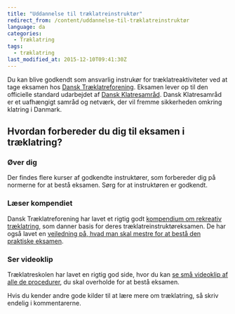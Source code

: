 ```yaml
---
title: "Uddannelse til træklatreinstruktør"
redirect_from: /content/uddannelse-til-træklatreinstruktør
language: da
categories:
  - Træklatring
tags:
  - træklatring
last_modified_at: 2015-12-10T09:41:30Z
---
```


Du kan blive godkendt som ansvarlig instrukør for træklatreaktiviteter ved at tage eksamen hos [Dansk Træklatreforening](http://www.treeclimbing.dk/). Eksamen lever op til den officielle standard udarbejdet af [Dansk Klatresamråd](http://www.klatresamraadet.dk/). Dansk Klatresamråd er et uafhængigt samråd og netværk, der vil fremme sikkerheden omkring klatring i Danmark.

Hvordan forbereder du dig til eksamen i træklatring?
----------------------------------------------------

### Øver dig

Der findes flere kurser af godkendte instruktører, som forbereder dig på normerne for at bestå eksamen. Sørg for at instruktøren er godkendt.

### Læser kompendiet

Dansk Træklatreforening har lavet et rigtig godt [kompendium om rekreativ træklatring](http://www.treeclimbing.dk/download), som danner basis for deres træklatreinstruktøreksamen. De har også lavet en [vejledning på, hvad man skal mestre for at bestå den praktiske eksamen](http://www.treeclimbing.dk/download).

### Ser videoklip

Træklatreskolen har lavet en rigtig god side, hvor du kan [se små videoklip af alle de procedurer](http://www.traeklatreskolen.dk/Videovejledning), du skal overholde for at bestå eksamen.

Hvis du kender andre gode kilder til at lære mere om træklatring, så skriv endelig i kommentarerne.
